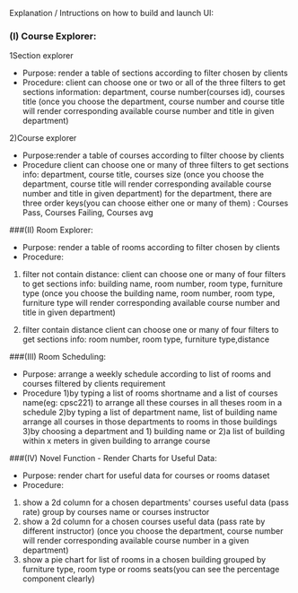 Explanation / Intructions on how to build and launch UI:

### (I) Course Explorer:
1Section explorer
- Purpose: render a table of sections according to filter chosen by clients
- Procedure:
client can choose one or two or all of the three filters to get sections information:
department, course number(courses id), courses title
(once you choose the department, course number and course title will render corresponding available course number and title in given 
department)

2)Course explorer
- Purpose:render a table of courses according to filter choose by clients
- Procedure
client can choose one or many of three filters to get sections info:
department, course title, courses size
(once you choose the department, course title will render corresponding available course number and title in given 
department)
for the department, there are three order keys(you can choose either one or many of them) : Courses Pass, Courses Failing, Courses avg



###(II)  Room Explorer:
- Purpose: render a table of rooms according to filter chosen by clients
- Procedure:

1) filter not contain distance:
client can choose one or many of four filters to get sections info:
building name, room number, room type, furniture type
(once you choose the building name, room number, room type, furniture type will render corresponding available course number and title in given department)

2) filter contain distance
client can choose one or many of four filters to get sections info:
room number, room type, furniture type,distance


###(III) Room Scheduling:
- Purpose: arrange a weekly schedule according to list of rooms and courses filtered by clients requirement
- Procedure
1)by typing a list of rooms shortname  and a list of courses name(eg: cpsc221) to arrange all these courses in all theses room in a schedule
2)by typing a list of department name, list of building name arrange all courses in those departments to rooms in those buildings 
3)by choosing a department and 1) building name or 2)a list of building within x meters in given building to arrange course


###(IV) Novel Function - Render Charts for Useful Data:
- Purpose: render chart for useful data for courses or rooms dataset
- Procedure:
1) show a 2d column for a chosen departments' courses useful data (pass rate) group by courses name or courses instructor
2) show a 2d column for a chosen courses useful data (pass rate by different instructor) 
(once you choose the department, course number will render corresponding available course number in a given 
department)
3) show a pie chart for list of rooms in a chosen building grouped by furniture type, room type or rooms seats(you can see the percentage component clearly)

